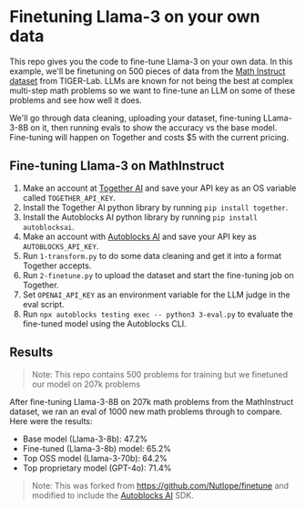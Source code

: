 # Finetuning Llama-3 on your own data

This repo gives you the code to fine-tune Llama-3 on your own data. In this example, we'll be finetuning on 500 pieces of data from the [Math Instruct dataset](https://huggingface.co/datasets/TIGER-Lab/MathInstruct) from TIGER-Lab. LLMs are known for not being the best at complex multi-step math problems so we want to fine-tune an LLM on some of these problems and see how well it does.

We'll go through data cleaning, uploading your dataset, fine-tuning LLama-3-8B on it, then running evals to show the accuracy vs the base model. Fine-tuning will happen on Together and costs $5 with the current pricing.

## Fine-tuning Llama-3 on MathInstruct

1. Make an account at [Together AI](https://www.together.ai/) and save your API key as an OS variable called `TOGETHER_API_KEY`.
2. Install the Together AI python library by running `pip install together`.
2. Install the Autoblocks AI python library by running `pip install autoblocksai`.
3. Make an account with [Autoblocks AI](https://www.autoblocks.ai) and save your API key as `AUTOBLOCKS_API_KEY`.
4. Run `1-transform.py` to do some data cleaning and get it into a format Together accepts.
5. Run `2-finetune.py` to upload the dataset and start the fine-tuning job on Together.
6. Set `OPENAI_API_KEY` as an environment variable for the LLM judge in the eval script.
7. Run `npx autoblocks testing exec -- python3 3-eval.py` to evaluate the fine-tuned model using the Autoblocks CLI.

## Results

> Note: This repo contains 500 problems for training but we finetuned our model on 207k problems

After fine-tuning Llama-3-8B on 207k math problems from the MathInstruct dataset, we ran an eval of 1000 new math problems through to compare. Here were the results:

- Base model (Llama-3-8b): 47.2%
- Fine-tuned (Llama-3-8b) model: 65.2%
- Top OSS model (Llama-3-70b): 64.2%
- Top proprietary model (GPT-4o): 71.4%

> Note: This was forked from https://github.com/Nutlope/finetune and modified to include the [Autoblocks AI](https://www.autoblocks.ai) SDK.
